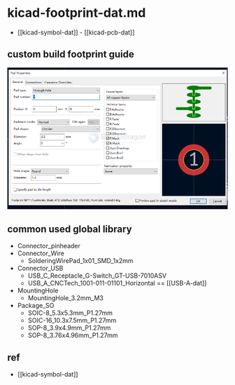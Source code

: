 
# kicad-footprint-dat.md

- [[kicad-symbol-dat]] - [[kicad-pcb-dat]]

## custom build footprint guide 

![](2025-04-29-15-16-53.png)

## common used global library 

- Connector_pinheader 
- Connector_Wire
    - SolderingWirePad_1x01_SMD_1x2mm
- Connector_USB
    - USB_C_Receptacle_G-Switch_GT-USB-7010ASV
    - USB_A_CNCTech_1001-011-01101_Horizontal == [[USB-A-dat]]
- MountingHole 
    - MountingHole_3.2mm_M3  
- Package_SO
    - SOIC-8_5.3x5.3mm_P1.27mm
    - SOIC-16_10.3x7.5mm_P1.27mm
    - SOP-8_3.9x4.9mm_P1.27mm
    - SOP-8_3.76x4.96mm_P1.27mm


## ref 

- [[kicad-symbol-dat]]